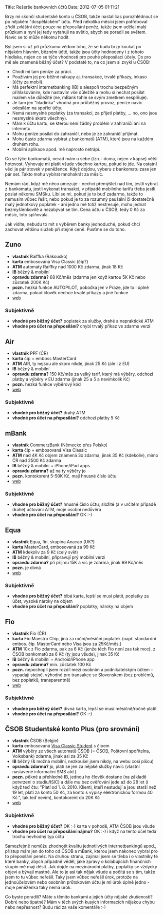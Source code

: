 Title: Rešerše bankovních účtů
Date: 2012-07-05 01:11:21

Brzy mi skončí studentské konto u ČSOB, takže nastal čas porozhlédnout se po nějakém "dospěláckém" účtu. Před několika měsíci jsem potřeboval zřídit zvláštní účet pouze na přeposílání peněz, takže jsem udělal malý průzkum a nyní jej tedy vytahuji na světlo, abych se poradil se světem. Navíc se to může někomu hodit.

Byl jsem si už při průzkumu vědom toho, že se budu brzy koukat po nějakém hlavním, bězném účtě, takže jsou účty hodnoceny i z tohoto hlediska, nejen co se týče vhodnosti pro pouhé přeposílací účely. Co pro mě ale znamená běžný účet? V podstatě to, na co jsem si zvykl u ČSOB:

- Chodí mi tam peníze za práci.
- Používám jej pro běžné nákupy aj. transakce, trvalé příkazy, inkaso (účty za mobil).
- Má perfektní internetbanking (IB) s alespoň trochu bezpečným přihlašováním, kde nastavím vše důležité a mohu si nechat posílat mailem vše důležité (ne, mBank tohle se svým zmetkem nesplňuje).
- Je tam jen "hladinka" vhodná pro průběžný provoz, peníze navíc odesílám na spořící účty.
- Nemá nesmyslné poplatky (za transakci, za přijetí platby, ... no, ono jsou nesmyslné skoro všechny).
- Mám k účtu kartu, se kterou není žádný problém v zahraničí ani na internetu.
- Mohu peníze posílat do zahraničí, nebo je ze zahraničí přijímat.
- Mohu často zdarma vybírat z bankomatů (ATM), které jsou na každém druhém rohu.
- Mobilní aplikace apod. mě naprosto netrápí.

Co se týče bankomatů, nerad mám u sebe (tzn. i doma, nejen v kapse) větší hotovost. Vyhovuje mi platit všude všechno kartou, pokud to jde. Na ostatní věci je pár stovek v peněžence. Když dojdou, vyberu z bankomatu zase jen pár set. Takto mohu vybírat mnohokrát za měsíc.

Nemám rád, když mě něco omezuje - nechci přemýšlet nad tím, jestli vybrat z bankomatu, jestli vykonat transakci, v případě mobilního tarifu třeba jestli poslat někomu SMSku. Líbí se mi, pokud je to buď zadarmo, takže to nemusím vůbec řešit, nebo pokud je to za rozumný paušální či dostatečně malý jednotkový poplatek - ani jedno mě totiž nestresuje, mohu jednat bezmyšlenkovitě a nezabývat se tím. Cena účtu u ČSOB, tedy 0 Kč za měsíc, toto splňovala.

Jak vidíte, nebudu to mít s výběrem banky jednoduché, pokud chci zachovat většinu služeb při stejné ceně. Pusťme se do toho.

## Zuno

*   **vlastník** Raiffka (Rakousko) 
*   **karta** embosovaná Visa Classic (čip?) 
*   **ATM** automaty Raiffky nad 1000 Kč zdarma, jinak 18 Kč 
*   **IB** běžný & mobilní 
*   **opravdu zdarma?** 68 Kč/měs (zdarma jen když kartou 5K Kč nebo zůstatek 200K Kč) 
*   **pozn.** hezká funkce AUTOPILOT, pobočka jen v Praze, jde to i úplně zdarma, pokud člověk nechce trvalé příkazy a jiné funkce 
*   [web](http://www.zuno.cz)

### Subjektivně

*   **vhodné pro běžný účet?** poplatek za služby, drahé a nepraktické ATM 
*   **vhodné pro účet na přeposílání?** chybí trvalý příkaz ve zdarma verzi

## Air

*   **vlastník** PPF (ČR) 
*   **karta** čip + emboss MasterCard 
*   **ATM** AIR, ty nejsou ale skoro nikde, jinak 25 Kč (ale i z EU) 
*   **IB** běžný & mobilní 
*   **opravdu zdarma?** 150 Kč/měs za velký tarif, který má výběry, odchozí platby a výběry v EU zdarma (jinak 25 a 5 a nevímkolik Kč) 
*   **pozn.** hezká funkce výběrový kód 
*   [web](http://www.airbank.cz)

### Subjektivně

*   **vhodné pro běžný účet?** drahý ATM 
*   **vhodné pro účet na přeposílání?** odchozí platby 5 Kč 

## mBank

*   **vlastník** CommerzBank (Německo přes Polsko) 
*   **karta** čip + embosovaná Visa Classic 
*   **ATM** nad 4K Kč objem znamená 3x zdarma, jinak 35 Kč (kdekoliv), mimo ČR nad 2500 Kč zdarma 
*   **IB** běžný & mobilní + iPhone/iPad apps 
*   **opravdu zdarma?** až na ty výběry jo 
*   **pozn.** kontokorent 5-50K Kč, mají hnusné číslo účtu 
*   [web](http://www.mbank.cz)

### Subjektivně

*   **vhodné pro běžný účet?** hnusné číslo účtu, složité (a v určitém případě drahé) účtování ATM, moje osobní nedůvěra 
*   **vhodné pro účet na přeposílání?** OK :-) 

## Equa

*   **vlastník** Equa, fin. skupina Anacap (UK?) 
*   **karta** MasterCard, embosovaná za 99 Kč 
*   **ATM** kdekoliv za 9 Kč (celý svět) 
*   **IB** běžný & mobilní, připravují prý mobilní verzi 
*   **opravdu zdarma?** při příjmu 15K a víc je zdarma, jinak 99 Kč/měs 
*   **pozn.** je divná 
*   [web](http://www.equabank.cz/)

### Subjektivně

*   **vhodné pro běžný účet?** blbá karta, lepší se musí platit, poplatky za účet, vysoké nároky na objem 
*   **vhodné pro účet na přeposílání?** poplatky, nároky na objem 

## Fio

*   **vlastník** Fio (ČR) 
*   **karta** Fio Maestro Chip, jiná za roční/měsíční poplatek (např. standardní embos. čip. MasterCard nebo Visa jsou za 25Kč/měs.) 
*   **ATM** 10x z Fio zdarma, pak za 6 Kč (jenže těch Fio není zas tak moc), z ČSOB bankomatů za 6 Kč (ty jsou všude), jinak 35 Kč 
*   **IB** běžný & mobilní + Android/iPhone app 
*   **opravdu zdarma?** min. zůstatek 100 Kč 
*   **pozn.** nepochopil jsem rozdíl mezi osobním a podnikatelským účtem - vypadají stejně, výhodné pro transakce se Slovenskem (bez problémů, bez poplatků, transparentně)
*   [web](http://www.fio.cz/)

### Subjektivně

*   **vhodné pro běžný účet?** divná karta, lepší se musí měsíčně/ročně platit 
*   **vhodné pro účet na přeposílání?** OK :-) 

## ČSOB Studentské konto Plus (pro srovnání)

*   **vlastník** ČSOB (Belgie) 
*   **karta** embosovaná [Visa Classic Student](http://www.csob.cz/cz/Lide/Platebni-karty/Stranky/VISA-Classic-Student.aspx) s čipem 
*   **ATM** výběry ze všech automatů ČSOB (= ČSOB, Poštovní spořitelna, Volksbank) zdarma, jinak asi za 35 Kč 
*   **IB** běžný (& možná mobilní, nezkoušel jsem nikdy, na webu cosi píšou) 
*   **opravdu zdarma?** jo, platí se jen za nějaké služby navíc (vlastní nastavené informační SMS atd.) 
*   **pozn.** pěkné a přehledné IB, jednou ho člověk dostane (na základě potvrzení o studiu/ISIC) a dále mu bez ověřování jede až do 28 let (i když teď čtu: "Platí od 1. 8. 2010. Klienti, kteří nestudují a jsou starší než 19 let, platí za konto 50 Kč, za konto s výpisy elektronickou formou 40 Kč.", tak teď nevím), kontokorent do 20K Kč 
*   [web](http://www.csob.cz/cz/lide/ucty-a-platby/stranky/csob-studentske-konto-plus.aspx)

### Subjektivně

*   **vhodné pro běžný účet?** OK :-) karta v pohodě, ATM ČSOB jsou všude 
*   **vhodné pro účet na přeposílání nájmu?** OK :-) i když na tento účel teda trochu nevhodný typ účtu

Samozřejmě nemůžu zhodnotit kvalitu jednotlivých internetbankingů apod., přístup mám jen do toho od ČSOB a mBank, kterou jsem nakonec vybral pro to přeposílání peněz. Na druhou stranu, zajímal jsem se třeba i o vlastníky té které banky, abych případně věděl, jaké zprávy o kolabujících finančních skupin mě mají děsit. Jak dojde na mezinárodní platby, poplatky se vždycky objeví a bývají mastné. Ale to je asi tak nějak všude a počítá se s tím, takže jsem to tu vůbec neřešil. Taky jsem vůbec neřešil úrok, protože na jednoúčelovém nebo osobním průtokovém účtu je mi úrok úplně jedno - moje peněženka taky nemá úrok. 

Co byste poradili? Máte s těmito bankami a jejich účty nějaké zkušenosti? Dobré nebo špatné? Mám v těch svých kusých informacích nějakou chybu nebo nepřesnost? Budu rád za vaše komentáře :-)